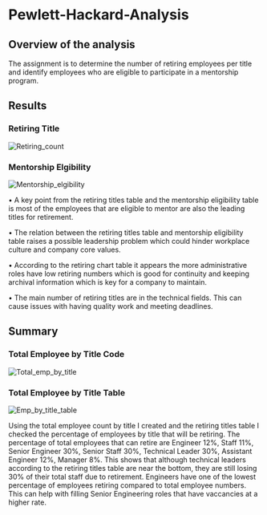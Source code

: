 # Pewlett-Hackard-Analysis

## Overview of the analysis
 The assignment is to determine the number of retiring employees per title and identify employees who are eligible to participate in a mentorship program. 
 
 
 ## Results 
### Retiring Title 
 ![Retiring_count](https://user-images.githubusercontent.com/88383836/137404733-7b76b247-c598-4bbe-87cd-2ca63e574318.PNG)

### Mentorship Elgibility
 ![Mentorship_elgibility](https://user-images.githubusercontent.com/88383836/137404764-273b8ae7-d982-4410-aef7-88e608e974a3.PNG)
 
 

•	 A key point from the retiring titles table and the mentorship eligibility table is most of the employees that are eligible to mentor are also the leading titles for retirement.

•	The relation between the retiring titles table and mentorship eligibility table raises a possible leadership problem which could hinder workplace culture and company core values.  
 
•	According to the retiring chart table it appears the more administrative roles have low retiring numbers which is good for continuity and keeping archival information which is key for a company to maintain. 

•	The main number of retiring titles are in the technical fields. This can cause issues with having quality work and meeting deadlines. 

## Summary

### Total Employee by Title Code
![Total_emp_by_title](https://user-images.githubusercontent.com/88383836/137404819-fee808b5-1fb5-449d-84ea-80373da21c82.PNG)

### Total Employee by Title Table
![Emp_by_title_table](https://user-images.githubusercontent.com/88383836/137404833-bcb0280f-41c0-4478-9afa-35e770a708b1.PNG)



Using the total employee count by title I created and the retiring titles table I checked the percentage of employees by title that will be retiring. The percentage of total employees that can retire are Engineer 12%, Staff 11%, Senior Engineer 30%, Senior Staff 30%, Technical Leader 30%, Assistant Engineer 12%, Manager 8%. 
This shows that although technical leaders according to the retiring titles table are near the bottom, they are still losing 30% of their total staff due to retirement. 
Engineers have one of the lowest percentage of employees retiring compared to total employee numbers. This can help with filling Senior Engineering roles that have vaccancies at a higher rate. 
